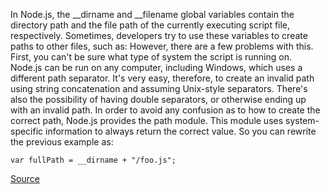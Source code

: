 In Node.js, the __dirname and __filename global variables contain the directory path and the file path of the currently executing script file, respectively. Sometimes, developers try to use these variables to create paths to other files, such as:
However, there are a few problems with this. First, you can't be sure what type of system the script is running on. Node.js can be run on any computer, including Windows, which uses a different path separator. It's very easy, therefore, to create an invalid path using string concatenation and assuming Unix-style separators. There's also the possibility of having double separators, or otherwise ending up with an invalid path.
In order to avoid any confusion as to how to create the correct path, Node.js provides the path module. This module uses system-specific information to always return the correct value. So you can rewrite the previous example as:

```
var fullPath = __dirname + "/foo.js";

```

[Source](http://eslint.org/docs/rules/no-path-concat)
